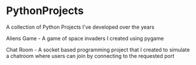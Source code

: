 # PythonProjects
A collection of Python Projects I've developed over the years

Aliens Game - A game of space invaders I created using pygame

Chat Room - A socket based programming project that I created to simulate a chatroom where users can join by connecting to the requested port
